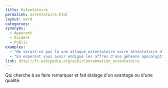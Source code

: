 ```yaml
---
title: Ostentatoire
permalink: ostentatoire.html
layout: word
categories:
synonyms:
  - Apparent
  - Évident
  - Public
examples:
  - "Ne serait-ce pas là une attaque ostentatoire voire attentatoire d'un agent de la fonction publique dans l'exercice de ses fonctions ?"
  - "En espérant vous avoir endigué les affres d'une géhenne apocalyptique…Vous pourrez vous pavaner avec la réponse en main auprès des schtroumpfettes avec ostentation, souvenez-vous-en…"
link: http://fr.wikipedia.org/wiki/Consommation_ostentatoire
---
```


Qui cherche à se faire remarquer et fait étalage d'un avantage ou d'une qualité.

